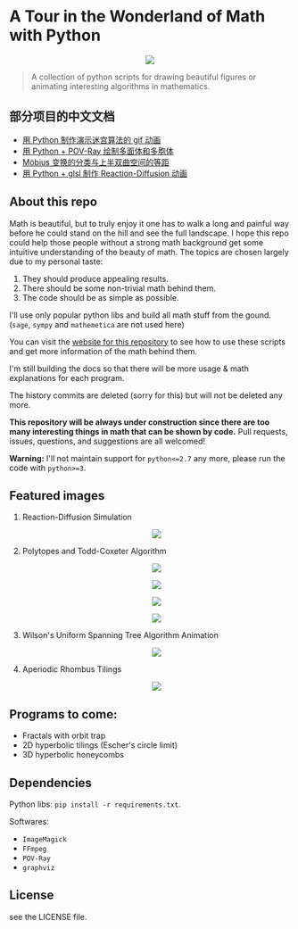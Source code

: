 # A Tour in the Wonderland of Math with Python

<p align="center"><img src="http://www.pywonderland.com/polytopes/logo.png"/></p>

> A collection of python scripts for drawing beautiful figures or animating interesting algorithms in mathematics.

## 部分项目的中文文档

+ [用 Python 制作演示迷宫算法的 gif 动画](https://neozhaoliang.github.io/post/%E7%A2%89%E5%A0%A1%E7%9A%84%E5%B0%8F%E7%A8%8B%E5%BA%8F%E7%94%A8-python-%E5%88%B6%E4%BD%9C%E6%BC%94%E7%A4%BA%E8%BF%B7%E5%AE%AB%E7%AE%97%E6%B3%95%E7%9A%84-gif-%E5%8A%A8%E7%94%BB/)
+ [用 Python + POV-Ray 绘制多面体和多胞体](https://neozhaoliang.github.io/post/%E9%AB%98%E9%A2%9C%E5%80%BC%E5%B0%8F%E7%A8%8B%E5%BA%8F%E7%94%A8-python---pov-ray-%E7%BB%98%E5%88%B6%E5%A4%9A%E9%9D%A2%E4%BD%93%E5%92%8C%E5%A4%9A%E8%83%9E%E4%BD%93/)
+ [Möbius 变换的分类与上半双曲空间的等距](https://neozhaoliang.github.io/post/m%C3%B6bius-%E5%8F%98%E6%8D%A2%E7%9A%84%E5%88%86%E7%B1%BB%E4%B8%8E%E4%B8%8A%E5%8D%8A%E5%8F%8C%E6%9B%B2%E7%A9%BA%E9%97%B4%E7%9A%84%E7%AD%89%E8%B7%9D/)
+ [用 Python + glsl 制作 Reaction-Diffusion 动画](https://neozhaoliang.github.io/post/%E7%94%A8-python---glsl-%E5%88%B6%E4%BD%9C-reaction-diffusion-%E5%8A%A8%E7%94%BB/)


## About this repo

Math is beautiful, but to truly enjoy it one has to walk a long and painful way before he could stand on the hill and see the full landscape. I hope this repo could help those people without a strong math background get some intuitive understanding of the beauty of math. The topics are chosen largely due to my personal taste:

1. They should produce appealing results.
2. There should be some non-trivial math behind them.
3. The code should be as simple as possible.

I'll use only popular python libs and build all math stuff from the gound. (`sage`, `sympy` and `mathemetica` are not used here)

You can visit the [website for this repository](http://www.pywonderland.com) to see how to use these scripts and get more information of the math behind them.

I'm still building the docs so that there will be more usage & math explanations for each program.

The history commits are deleted (sorry for this) but will not be deleted any more.

**This repository will be always under construction since there are too many interesting things in math that can be shown by code.** Pull requests, issues, questions, and suggestions are all welcomed!

**Warning:** I'll not maintain support for `python<=2.7` any more, please run the code with `python>=3`.


## Featured images

1. Reaction-Diffusion Simulation

    <p align="center"><img src="http://www.pywonderland.com/grayscott/coral.png"/>
    </p>

2. Polytopes and Todd-Coxeter Algorithm

    <p align="center"><img src="http://pywonderland.com/polytopes/uniform-solids.png"/>
    </p>
    <p align="center"><img src="http://pywonderland.com/polytopes/runcinated-16cell.png"/>
    </p>
    <p align="center"><img src="http://pywonderland.com/polytopes/runcitruncated-120cell.png"/>
    </p>
    <p align="center"><img src="http://pywonderland.com/polytopes/600cell.png"/>
    </p>

3. Wilson's Uniform Spanning Tree Algorithm Animation

    <p align="center"><img src="http://www.pywonderland.com/gifmaze/wilson.gif"/>
    </p>

4. Aperiodic Rhombus Tilings

    <p align="center"><img src="http://www.pywonderland.com/debruijn/penrose-scene.png"/>
    </p>


## Programs to come:

- Fractals with orbit trap
- 2D hyperbolic tilings (Escher's circle limit)
- 3D hyperbolic honeycombs

## Dependencies

Python libs: `pip install -r requirements.txt`.

Softwares:

+ `ImageMagick`
+ `FFmpeg`
+ `POV-Ray`
+ `graphviz`

## License

see the LICENSE file.
